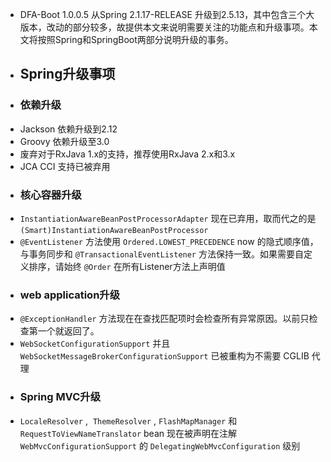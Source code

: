 - DFA-Boot 1.0.0.5 从Spring 2.1.17-RELEASE 升级到2.5.13，其中包含三个大版本，改动的部分较多，故提供本文来说明需要关注的功能点和升级事项。本文将按照Spring和SpringBoot两部分说明升级的事务。
- ## Spring升级事项
- ### 依赖升级
- Jackson 依赖升级到2.12
- Groovy 依赖升级至3.0
- 废弃对于RxJava 1.x的支持，推荐使用RxJava 2.x和3.x
- JCA CCI 支持已被弃用
- ### 核心容器升级
- `InstantiationAwareBeanPostProcessorAdapter` 现在已弃用，取而代之的是 `(Smart)InstantiationAwareBeanPostProcessor`
- `@EventListener` 方法使用 `Ordered.LOWEST_PRECEDENCE` now 的隐式顺序值，与事务同步和 `@TransactionalEventListener` 方法保持一致。如果需要自定义排序，请始终 `@Order` 在所有Listener方法上声明值
- ### web application升级
- `@ExceptionHandler` 方法现在在查找匹配项时会检查所有异常原因。以前只检查第一个就返回了。
- `WebSocketConfigurationSupport` 并且 `WebSocketMessageBrokerConfigurationSupport` 已被重构为不需要 CGLIB 代理
- ### Spring MVC升级
- `LocaleResolver` ,  `ThemeResolver` , `FlashMapManager` 和 `RequestToViewNameTranslator` bean 现在被声明在注解 `WebMvcConfigurationSupport` 的 `DelegatingWebMvcConfiguration` 级别